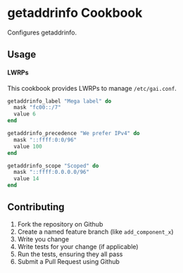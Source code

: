 getaddrinfo Cookbook
====================
Configures getaddrinfo.

Usage
-----
#### LWRPs

This cookbook provides LWRPs to manage `/etc/gai.conf`.

```ruby
getaddrinfo_label "Mega label" do
  mask "fc00::/7"
  value 6
end
```

```ruby
getaddrinfo_precedence "We prefer IPv4" do
  mask "::ffff:0:0/96"
  value 100
end
```

```ruby
getaddrinfo_scope "Scoped" do
  mask "::ffff:0.0.0.0/96"
  value 14
end
```

Contributing
------------
1. Fork the repository on Github
2. Create a named feature branch (like `add_component_x`)
3. Write you change
4. Write tests for your change (if applicable)
5. Run the tests, ensuring they all pass
6. Submit a Pull Request using Github
